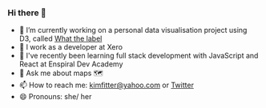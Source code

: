 ### Hi there 👋

- 🔭 I’m currently working on a personal data visualisation project using D3, called [What the label](https://observablehq.com/@kimnewzealand/what-the-label)
- 💼 I work as a developer at Xero
- 🌱 I've recently been learning full stack development with JavaScript and React at Enspiral Dev Academy
- 💬 Ask me about maps 🗺️
- 📫 How to reach me: kimfitter@yahoo.com or [Twitter](https://twitter.com/kim_fitter)
- 😄 Pronouns: she/ her

